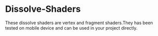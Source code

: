 # Dissolve-Shaders
These dissolve shaders are vertex and fragment shaders.They has been tested on mobile device and can be used in your project directly.
